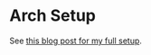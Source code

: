 # Arch Setup

See [this blog post for my full setup](https://jacob.earth/post/2025/arch-linux-notes/).

